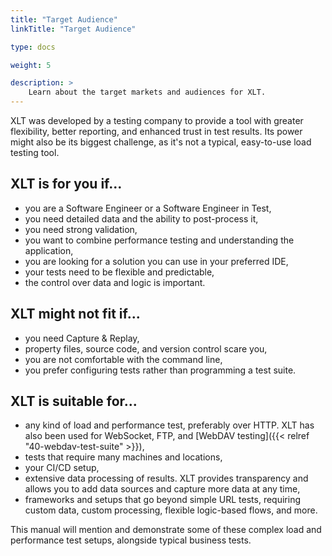 ```yaml
---
title: "Target Audience"
linkTitle: "Target Audience"

type: docs

weight: 5

description: >
    Learn about the target markets and audiences for XLT.
---
```


XLT was developed by a testing company to provide a tool with greater flexibility, better reporting, and enhanced trust in test results. Its power might also be its biggest challenge, as it's not a typical, easy-to-use load testing tool.

## XLT is for you if...
* you are a Software Engineer or a Software Engineer in Test,
* you need detailed data and the ability to post-process it,
* you need strong validation,
* you want to combine performance testing and understanding the application,
* you are looking for a solution you can use in your preferred IDE,
* your tests need to be flexible and predictable,
* the control over data and logic is important.

## XLT might not fit if...
* you need Capture & Replay,
* property files, source code, and version control scare you,
* you are not comfortable with the command line,
* you prefer configuring tests rather than programming a test suite.

## XLT is suitable for... 
* any kind of load and performance test, preferably over HTTP. XLT has also been used for WebSocket, FTP, and [WebDAV testing]({{< relref "40-webdav-test-suite" >}}),
* tests that require many machines and locations,
* your CI/CD setup,
* extensive data processing of results. XLT provides transparency and allows you to add data sources and capture more data at any time,
* frameworks and setups that go beyond simple URL tests, requiring custom data, custom processing, flexible logic-based flows, and more.

This manual will mention and demonstrate some of these complex load and performance test setups, alongside typical business tests.